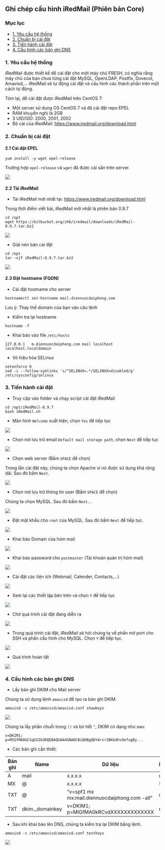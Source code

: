 ## Ghi chép cấu hình iRedMail (Phiên bản Core)

### Mục lục

- [1. Yêu cầu hệ thống](#1)
- [2. Chuẩn bị cài đặt](#2)
- [3. Tiến hành cài đặt](#3)
- [4. Cấu hình các bản ghi DNS](#4)

<a name="1"></a>

### 1. Yêu cầu hệ thống

iRedMail được thiết kế để cài đặt cho một máy chủ FRESH, có nghĩa rằng máy chủ của bạn chưa từng cài đặt MySQL, OpenLDAP, Postfix, Dovecot, Amavisd,... iRedMail sẽ tự động cài đặt và cấu hình các thành phần trên một cách tự động.

Tóm lại, để cài đặt được iRedMail trên CentOS 7:

- Một server sử dụng OS CentOS 7 và đã cài đặt repo EPEL
- RAM khuyến nghị là 2GB
- 3 UID/GID: 2000, 2001, 2002
- Bộ cài của iRedMail: https://www.iredmail.org/download.html

<a name="2"></a>

### 2. Chuẩn bị cài đặt

#### 2.1 Cài đặt EPEL

```
yum install -y wget epel-release
```

Trường hợp `epel-release` và `wget` đã được cài sẵn trên server.

<img src="/images/ired-epel.png" />

#### 2.2 Tải iRedMail

- Tải iRedMail mới nhất tại: https://www.iredmail.org/download.html

Trong thời điểm viết bài, iRedMail mới nhất là phiên bản 0.9.7

```
cd /opt
wget https://bitbucket.org/zhb/iredmail/downloads/iRedMail-0.9.7.tar.bz2
```

<img src="/images/ired-download.png" />

- Giải nén bản cài đặt

```
cd /opt
tar -xjf iRedMail-0.9.7.tar.bz2
```

<img src="/images/ired-extract.png" />

#### 2.3 Đặt hostname (FQDN)

- Cài đặt hostname cho server

```
hostnamectl set-hostname mail.diennuocdaiphong.com
```

Lưu ý: Thay thế domain của bạn vào câu lệnh

- Kiểm tra lại hostname

```
hostname -f
```

- Khai báo vào file `/etc/hosts`

```
127.0.0.1   m.diennuocdaiphong.com mail localhost localhost.localdomain
```

- Vô hiệu hóa SELinux

```
setenforce 0
sed -i --follow-symlinks 's/^SELINUX=.*/SELINUX=disabled/g' /etc/sysconfig/selinux
```

<a name="3"></a>
### 3. Tiến hành cài đặt

- Truy cập vào folder và chạy script cài đặt iRedMail

```
cd /opt/iRedMail-0.9.7
bash iRedMail.sh
```
- Màn hình `Welcome` xuất hiện, chọn `Yes` để tiếp tục

<img src="/images/ired-welcome.png" />

- Chọn nơi lưu trữ email `Default mail storage path`, chọn `Next` để tiếp tục

<img src="/images/ired-store.png" />

- Chọn web server (Bấm `SPACE` để chọn) 

Trong lần cài đặt này, chúng ta chọn Apache vì nó được sử dụng khá rộng dãi. Sau đó bấm `Next`.

<img src="/images/ired-web-server.png" />

- Chọn nơi lưu trữ thông tin user (Bấm `SPACE` để chọn) 

Chúng ta chọn MySQL. Sau đó bấm `Next`...

<img src="/images/ired-database.png" />

- Đặt mật khẩu cho `root` của MySQL. Sau đó bấm `Next` để tiếp tục.

<img src="/images/ired-mysql.png" />

- Khai báo Domain của hòm mail

<img src="/images/ired-domain.png" />

- Khai báo password cho `postmaster` (Tài khoản quản trị hòm mail)

<img src="/images/ired-postmaster.png" />

- Cài đặt các tiện ích (Webmail, Calender, Contacts,...)

<img src="/images/ired-ultis.png" />

- Xem lại các thiết lập bên trên và chọn `Y` để tiếp tục

<img src="/images/ired-summary.png" />

- Chờ quá trình cài đặt đang diễn ra

<img src="/images/ired-processing.png" />

- Trong quá trình cài đặt, iRedMail sẽ hỏi chúng ta về phần mở port cho SSH và phần cấu hình cho MySQL. Chọn `Y` để tiếp tục.

<img src="/images/ired-ssh-mysql.png" />

- Quá trình hoàn tất

<img src="/images/ired-final.png" />

<a name="4"></a>
### 4. Cấu hình các bản ghi DNS

- Lấy bản ghi DKIM cho Mail server

Chúng ta sử dụng lệnh `amavisd` để tạo ra bản ghi DKIM.

```
amavisd -c /etc/amavisd/amavisd.conf showkeys
```

<img src="/images/ired-dkim.png" />

Chúng ta lấy phần chuỗi trong `()` và bỏ hết `"`, DKIM có dạng như sau:

```
v=DKIM1; p=MIGfMA0GCSqGSIb3DQEBAQUAA4GNADCBiQKBgQDYArsr2BKbdhv9efugBy...
```

- Các bản ghi cần thiết:

Bản ghi | Name | Dữ liệu | Prority |
--|--|--|--|
A | mail |x.x.x.x | null |
MX | @ |x.x.x.x | 5 |
TXT | @ | "v=spf1 mx mx:mail.diennuocdaiphong.com -all" | null |
TXT | dkim._domainkey | v=DKIM1; p=MIGfMA0kRCvdXXXXXXXXXXXXX | null |

- Sau khi khai báo lên DNS, chúng ta kiểm tra lại DKIM bằng lệnh.

```
amavisd -c /etc/amavisd/amavisd.conf testkeys
```

<img src="/images/ired-dkim-test.png" />

